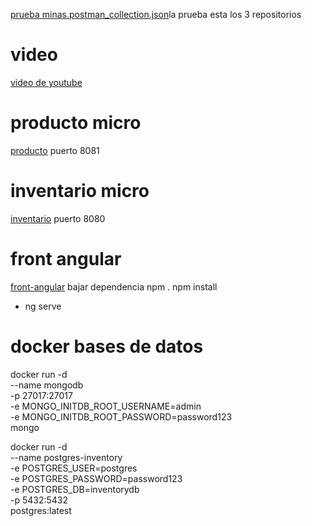 [prueba minas.postman_collection.json](https://github.com/user-attachments/files/18754268/prueba.minas.postman_collection.json)la prueba esta los 3 repositorios
# video
[video de youtube](https://www.youtube.com/watch?v=HmhTPLw7Pus)

# producto micro
[producto](https://github.com/apohies/microproduct)
puerto 8081
# inventario micro
[inventario](https://github.com/apohies/micro-inventory)
puerto 8080

# front angular
[front-angular](https://github.com/apohies/inventory-frontend)
bajar dependencia npm .
npm install
- ng serve



# docker bases de datos 

docker run -d \
--name mongodb \
-p 27017:27017 \
-e MONGO_INITDB_ROOT_USERNAME=admin \
-e MONGO_INITDB_ROOT_PASSWORD=password123 \
mongo

docker run -d \
--name postgres-inventory \
-e POSTGRES_USER=postgres \
-e POSTGRES_PASSWORD=password123 \
-e POSTGRES_DB=inventorydb \
-p 5432:5432 \
postgres:latest



